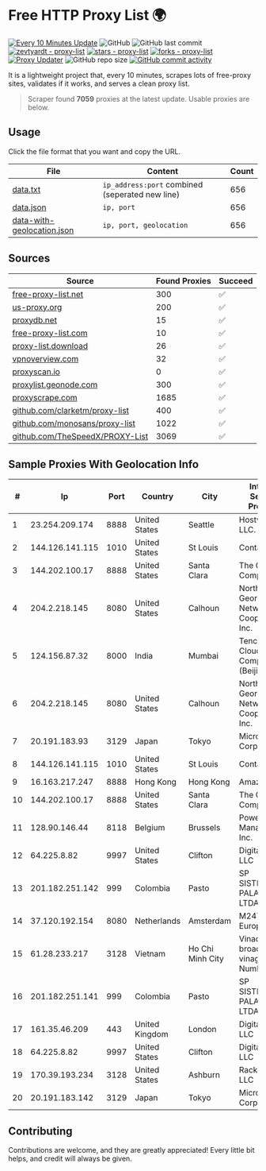 
# Free HTTP Proxy List 🌍

[![Every 10 Minutes Update](https://github.com/mertguvencli/http-proxy-list/actions/workflows/main.yml/badge.svg?branch=main)](https://github.com/mertguvencli/http-proxy-list/actions/workflows/main.yml)
![GitHub](https://img.shields.io/github/license/mertguvencli/http-proxy-list)
![GitHub last commit](https://img.shields.io/github/last-commit/mertguvencli/http-proxy-list)
[![zevtyardt - proxy-list](https://img.shields.io/static/v1?label=zevtyardt&message=proxy-list&color=blue&logo=github)](https://github.com/zevtyardt/proxy-list "Go to GitHub repo")
[![stars - proxy-list](https://img.shields.io/github/stars/zevtyardt/proxy-list?style=social)](https://github.com/zevtyardt/proxy-list)
[![forks - proxy-list](https://img.shields.io/github/forks/zevtyardt/proxy-list?style=social)](https://github.com/zevtyardt/proxy-list)
[![Proxy Updater](https://github.com/zevtyardt/proxy-list/workflows/Proxy%20Updater/badge.svg)](https://github.com/zevtyardt/proxy-list/actions?query=workflow:"Proxy+Updater")
![GitHub repo size](https://img.shields.io/github/repo-size/zevtyardt/proxy-list)
[![GitHub commit activity](https://img.shields.io/github/commit-activity/m/zevtyardt/proxy-list?logo=commits)](https://github.com/zevtyardt/proxy-list/commits/main)

It is a lightweight project that, every 10 minutes, scrapes lots of free-proxy sites, validates if it works, and serves a clean proxy list.

> Scraper found **7059** proxies at the latest update. Usable proxies are below.

## Usage

Click the file format that you want and copy the URL.

|File|Content|Count|
|----|-------|-----|
|[data.txt](https://raw.githubusercontent.com/mertguvencli/http-proxy-list/main/proxy-list/data.txt)|`ip_address:port` combined (seperated new line)|656|
|[data.json](https://raw.githubusercontent.com/mertguvencli/http-proxy-list/main/proxy-list/data.json)|`ip, port`|656|
|[data-with-geolocation.json](https://raw.githubusercontent.com/mertguvencli/http-proxy-list/main/proxy-list/data-with-geolocation.json)|`ip, port, geolocation`|656|

## Sources

|Source|Found Proxies|Succeed|
|------|-------------|-------|
|[free-proxy-list.net](https://free-proxy-list.net)|300|✅|
|[us-proxy.org](https://www.us-proxy.org)|200|✅|
|[proxydb.net](http://proxydb.net)|15|✅|
|[free-proxy-list.com](https://free-proxy-list.com/?page=&port=&type%5B%5D=http&type%5B%5D=https&up_time=0&search=Search)|10|✅|
|[proxy-list.download](https://www.proxy-list.download/HTTP)|26|✅|
|[vpnoverview.com](https://vpnoverview.com/privacy/anonymous-browsing/free-proxy-servers)|32|✅|
|[proxyscan.io](https://www.proxyscan.io)|0|✅|
|[proxylist.geonode.com](https://proxylist.geonode.com/api/proxy-list?limit=300&page=1&sort_by=lastChecked&sort_type=desc&protocols=http,https)|300|✅|
|[proxyscrape.com](https://api.proxyscrape.com/v2/?request=displayproxies&protocol=http&timeout=10000&country=all&ssl=all&anonymity=all)|1685|✅|
|[github.com/clarketm/proxy-list](https://raw.githubusercontent.com/clarketm/proxy-list/master/proxy-list-raw.txt)|400|✅|
|[github.com/monosans/proxy-list](https://raw.githubusercontent.com/monosans/proxy-list/main/proxies/http.txt)|1022|✅|
|[github.com/TheSpeedX/PROXY-List](https://raw.githubusercontent.com/TheSpeedX/PROXY-List/master/http.txt)|3069|✅|


## Sample Proxies With Geolocation Info

|#|Ip|Port|Country|City|Internet Service Provider|
|-|--|----|-------|----|-------------------------|
|1|23.254.209.174|8888|United States|Seattle|Hostwinds LLC.|
|2|144.126.141.115|1010|United States|St Louis|Contabo Inc.|
|3|144.202.100.17|8888|United States|Santa Clara|The Constant Company|
|4|204.2.218.145|8080|United States|Calhoun|North Georgia Network Cooperative, Inc.|
|5|124.156.87.32|8000|India|Mumbai|Tencent Cloud Computing (Beijing) Co|
|6|204.2.218.145|8080|United States|Calhoun|North Georgia Network Cooperative, Inc.|
|7|20.191.183.93|3129|Japan|Tokyo|Microsoft Corporation|
|8|144.126.141.115|1010|United States|St Louis|Contabo Inc.|
|9|16.163.217.247|8888|Hong Kong|Hong Kong|Amazon.com|
|10|144.202.100.17|8888|United States|Santa Clara|The Constant Company|
|11|128.90.146.44|8118|Belgium|Brussels|Powerhouse Management, Inc.|
|12|64.225.8.82|9997|United States|Clifton|DigitalOcean, LLC|
|13|201.182.251.142|999|Colombia|Pasto|SP SISTEMAS PALACIOS LTDA|
|14|37.120.192.154|8080|Netherlands|Amsterdam|M247 Europe SRL|
|15|61.28.233.217|3128|Vietnam|Ho Chi Minh City|Vinadata broadcast via vinagame AS Number|
|16|201.182.251.141|999|Colombia|Pasto|SP SISTEMAS PALACIOS LTDA|
|17|161.35.46.209|443|United Kingdom|London|DigitalOcean, LLC|
|18|64.225.8.82|9997|United States|Clifton|DigitalOcean, LLC|
|19|170.39.193.234|3128|United States|Ashburn|Rackdog, LLC|
|20|20.191.183.142|3129|Japan|Tokyo|Microsoft Corporation|



## Contributing

Contributions are welcome, and they are greatly appreciated! Every
little bit helps, and credit will always be given.

